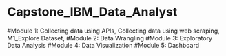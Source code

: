# Capstone_IBM_Data_Analyst

#Module 1: Collecting data using APIs, Collecting data using web scraping, M1_Explore Dataset, 
#Module 2: Data Wrangling
#Module 3: Exploratory Data Analysis
#Module 4: Data Visualization
#Module 5: Dashboard
